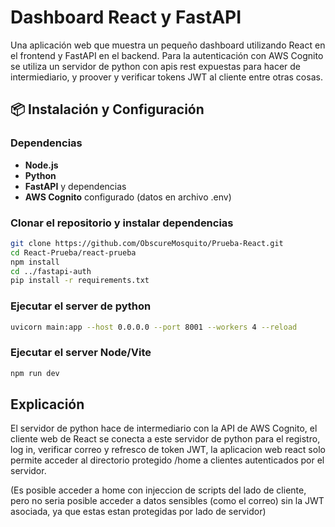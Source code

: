 # Dashboard React y FastAPI

Una aplicación web que muestra un pequeño dashboard utilizando React en el frontend y FastAPI en el backend. Para la autenticación con AWS Cognito se utiliza un servidor de python con apis rest expuestas para hacer de intermiediario, y proover y verificar tokens JWT al cliente entre otras cosas.

## 📦 Instalación y Configuración

### **Dependencias**

- **Node.js**
- **Python**
- **FastAPI** y dependencias
- **AWS Cognito** configurado (datos en archivo .env)

### Clonar el repositorio y instalar dependencias

```bash
git clone https://github.com/ObscureMosquito/Prueba-React.git
cd React-Prueba/react-prueba
npm install
cd ../fastapi-auth
pip install -r requirements.txt
```

### Ejecutar el server de python

```bash
uvicorn main:app --host 0.0.0.0 --port 8001 --workers 4 --reload
```

### Ejecutar el server Node/Vite

```bash
npm run dev
```

## Explicación

El servidor de python hace de intermediario con la API de AWS Cognito, el cliente web de React se conecta a este servidor de python para el registro, log in, verificar correo y refresco de token JWT, la aplicacion web react solo permite acceder al directorio protegido /home a clientes autenticados por el servidor.

(Es posible acceder a home con injeccion de scripts del lado de cliente, pero no seria posible acceder a datos sensibles (como el correo) sin la JWT asociada, ya que estas estan protegidas por lado de servidor)
